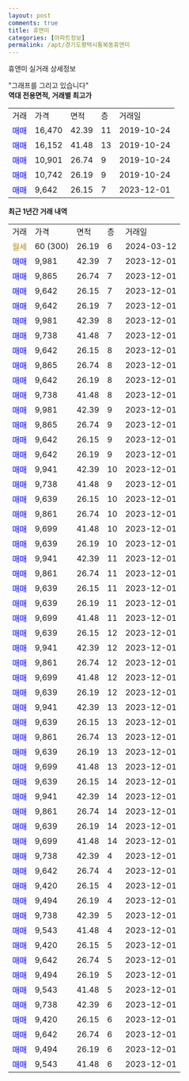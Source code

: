 ```yaml
---
layout: post
comments: true
title: 휴앤미
categories: [아파트정보]
permalink: /apt/경기도평택시통복동휴앤미
---
```


휴앤미 실거래 상세정보

<script type="text/javascript">
  google.charts.load('current', {'packages':['line', 'corechart']});
  google.charts.setOnLoadCallback(drawChart);

  function drawChart() {
    var data = new google.visualization.DataTable();
    data.addColumn('date', '거래일');
    data.addColumn('number', "매매");
    data.addColumn('number', "전세");
    data.addColumn('number', "전매");

    data.addRows([[new Date(Date.parse("2024-03-12")), null, null, null], [new Date(Date.parse("2023-12-01")), 9981, null, null], [new Date(Date.parse("2023-12-01")), 9865, null, null], [new Date(Date.parse("2023-12-01")), 9642, null, null], [new Date(Date.parse("2023-12-01")), 9642, null, null], [new Date(Date.parse("2023-12-01")), 9981, null, null], [new Date(Date.parse("2023-12-01")), 9738, null, null], [new Date(Date.parse("2023-12-01")), 9642, null, null], [new Date(Date.parse("2023-12-01")), 9865, null, null], [new Date(Date.parse("2023-12-01")), 9642, null, null], [new Date(Date.parse("2023-12-01")), 9738, null, null], [new Date(Date.parse("2023-12-01")), 9981, null, null], [new Date(Date.parse("2023-12-01")), 9865, null, null], [new Date(Date.parse("2023-12-01")), 9642, null, null], [new Date(Date.parse("2023-12-01")), 9642, null, null], [new Date(Date.parse("2023-12-01")), 9941, null, null], [new Date(Date.parse("2023-12-01")), 9738, null, null], [new Date(Date.parse("2023-12-01")), 9639, null, null], [new Date(Date.parse("2023-12-01")), 9861, null, null], [new Date(Date.parse("2023-12-01")), 9699, null, null], [new Date(Date.parse("2023-12-01")), 9639, null, null], [new Date(Date.parse("2023-12-01")), 9941, null, null], [new Date(Date.parse("2023-12-01")), 9861, null, null], [new Date(Date.parse("2023-12-01")), 9639, null, null], [new Date(Date.parse("2023-12-01")), 9639, null, null], [new Date(Date.parse("2023-12-01")), 9699, null, null], [new Date(Date.parse("2023-12-01")), 9639, null, null], [new Date(Date.parse("2023-12-01")), 9941, null, null], [new Date(Date.parse("2023-12-01")), 9861, null, null], [new Date(Date.parse("2023-12-01")), 9699, null, null], [new Date(Date.parse("2023-12-01")), 9639, null, null], [new Date(Date.parse("2023-12-01")), 9941, null, null], [new Date(Date.parse("2023-12-01")), 9639, null, null], [new Date(Date.parse("2023-12-01")), 9861, null, null], [new Date(Date.parse("2023-12-01")), 9639, null, null], [new Date(Date.parse("2023-12-01")), 9699, null, null], [new Date(Date.parse("2023-12-01")), 9639, null, null], [new Date(Date.parse("2023-12-01")), 9941, null, null], [new Date(Date.parse("2023-12-01")), 9861, null, null], [new Date(Date.parse("2023-12-01")), 9639, null, null], [new Date(Date.parse("2023-12-01")), 9699, null, null], [new Date(Date.parse("2023-12-01")), 9738, null, null], [new Date(Date.parse("2023-12-01")), 9642, null, null], [new Date(Date.parse("2023-12-01")), 9420, null, null], [new Date(Date.parse("2023-12-01")), 9494, null, null], [new Date(Date.parse("2023-12-01")), 9738, null, null], [new Date(Date.parse("2023-12-01")), 9543, null, null], [new Date(Date.parse("2023-12-01")), 9420, null, null], [new Date(Date.parse("2023-12-01")), 9642, null, null], [new Date(Date.parse("2023-12-01")), 9494, null, null], [new Date(Date.parse("2023-12-01")), 9543, null, null], [new Date(Date.parse("2023-12-01")), 9738, null, null], [new Date(Date.parse("2023-12-01")), 9420, null, null], [new Date(Date.parse("2023-12-01")), 9642, null, null], [new Date(Date.parse("2023-12-01")), 9494, null, null], [new Date(Date.parse("2023-12-01")), 9543, null, null]]);

    var options = {
      hAxis: {
        format: 'yyyy/MM/dd'
      },    
      lineWidth: 0,
      pointsVisible: true,    
      title: '최근 1년간 유형별 실거래가 분포',
      legend: { position: 'bottom' }
    };

    var formatter = new google.visualization.NumberFormat({pattern:'###,###'} );
    formatter.format(data, 1);
    formatter.format(data, 2);
    
    setTimeout(function() {
        var chart = new google.visualization.LineChart(document.getElementById('columnchart_material'));
        chart.draw(data, (options));
        document.getElementById('loading').style.display = 'none';
    }, 200);
  }
</script>


<div id="loading" style="z-index:20; display: block; margin-left: 0px">"그래프를 그리고 있습니다"</div>
<div id="columnchart_material" style="width: 95%; margin-left: 0px; display: block"></div>
<!-- contents start -->
<b>역대 전용면적, 거래별 최고가</b>
<table class="sortable">
    <tr>
      <td>거래</td>
      <td>가격</td>
      <td>면적</td>
      <td>층</td>
      <td>거래일</td>
    </tr>
        <tr>
          <td><a style="color: blue">매매</a></td>
          <td>16,470</td>
          <td>42.39</td>
          <td>11</td>
          <td>2019-10-24</td>
        </tr>            <tr>
          <td><a style="color: blue">매매</a></td>
          <td>16,152</td>
          <td>41.48</td>
          <td>13</td>
          <td>2019-10-24</td>
        </tr>            <tr>
          <td><a style="color: blue">매매</a></td>
          <td>10,901</td>
          <td>26.74</td>
          <td>9</td>
          <td>2019-10-24</td>
        </tr>            <tr>
          <td><a style="color: blue">매매</a></td>
          <td>10,742</td>
          <td>26.19</td>
          <td>9</td>
          <td>2019-10-24</td>
        </tr>            <tr>
          <td><a style="color: blue">매매</a></td>
          <td>9,642</td>
          <td>26.15</td>
          <td>7</td>
          <td>2023-12-01</td>
        </tr>        
    
    
</table>

<b>최근 1년간 거래 내역</b>

<table class="sortable">
    <tr>
      <td>거래</td>
      <td>가격</td>
      <td>면적</td>
      <td>층</td>
      <td>거래일</td>
    </tr>
    <tr>
      <td><a style="color: darkgoldenrod">월세</a></td>
      <td>60 (300)</td>
      <td>26.19</td>
      <td>6</td>
      <td>2024-03-12</td>
    </tr>          <tr>
      <td><a style="color: blue">매매</a></td>
      <td>9,981</td>
      <td>42.39</td>
      <td>7</td>
      <td>2023-12-01</td>
    </tr>          <tr>
      <td><a style="color: blue">매매</a></td>
      <td>9,865</td>
      <td>26.74</td>
      <td>7</td>
      <td>2023-12-01</td>
    </tr>          <tr>
      <td><a style="color: blue">매매</a></td>
      <td>9,642</td>
      <td>26.15</td>
      <td>7</td>
      <td>2023-12-01</td>
    </tr>          <tr>
      <td><a style="color: blue">매매</a></td>
      <td>9,642</td>
      <td>26.19</td>
      <td>7</td>
      <td>2023-12-01</td>
    </tr>          <tr>
      <td><a style="color: blue">매매</a></td>
      <td>9,981</td>
      <td>42.39</td>
      <td>8</td>
      <td>2023-12-01</td>
    </tr>          <tr>
      <td><a style="color: blue">매매</a></td>
      <td>9,738</td>
      <td>41.48</td>
      <td>7</td>
      <td>2023-12-01</td>
    </tr>          <tr>
      <td><a style="color: blue">매매</a></td>
      <td>9,642</td>
      <td>26.15</td>
      <td>8</td>
      <td>2023-12-01</td>
    </tr>          <tr>
      <td><a style="color: blue">매매</a></td>
      <td>9,865</td>
      <td>26.74</td>
      <td>8</td>
      <td>2023-12-01</td>
    </tr>          <tr>
      <td><a style="color: blue">매매</a></td>
      <td>9,642</td>
      <td>26.19</td>
      <td>8</td>
      <td>2023-12-01</td>
    </tr>          <tr>
      <td><a style="color: blue">매매</a></td>
      <td>9,738</td>
      <td>41.48</td>
      <td>8</td>
      <td>2023-12-01</td>
    </tr>          <tr>
      <td><a style="color: blue">매매</a></td>
      <td>9,981</td>
      <td>42.39</td>
      <td>9</td>
      <td>2023-12-01</td>
    </tr>          <tr>
      <td><a style="color: blue">매매</a></td>
      <td>9,865</td>
      <td>26.74</td>
      <td>9</td>
      <td>2023-12-01</td>
    </tr>          <tr>
      <td><a style="color: blue">매매</a></td>
      <td>9,642</td>
      <td>26.15</td>
      <td>9</td>
      <td>2023-12-01</td>
    </tr>          <tr>
      <td><a style="color: blue">매매</a></td>
      <td>9,642</td>
      <td>26.19</td>
      <td>9</td>
      <td>2023-12-01</td>
    </tr>          <tr>
      <td><a style="color: blue">매매</a></td>
      <td>9,941</td>
      <td>42.39</td>
      <td>10</td>
      <td>2023-12-01</td>
    </tr>          <tr>
      <td><a style="color: blue">매매</a></td>
      <td>9,738</td>
      <td>41.48</td>
      <td>9</td>
      <td>2023-12-01</td>
    </tr>          <tr>
      <td><a style="color: blue">매매</a></td>
      <td>9,639</td>
      <td>26.15</td>
      <td>10</td>
      <td>2023-12-01</td>
    </tr>          <tr>
      <td><a style="color: blue">매매</a></td>
      <td>9,861</td>
      <td>26.74</td>
      <td>10</td>
      <td>2023-12-01</td>
    </tr>          <tr>
      <td><a style="color: blue">매매</a></td>
      <td>9,699</td>
      <td>41.48</td>
      <td>10</td>
      <td>2023-12-01</td>
    </tr>          <tr>
      <td><a style="color: blue">매매</a></td>
      <td>9,639</td>
      <td>26.19</td>
      <td>10</td>
      <td>2023-12-01</td>
    </tr>          <tr>
      <td><a style="color: blue">매매</a></td>
      <td>9,941</td>
      <td>42.39</td>
      <td>11</td>
      <td>2023-12-01</td>
    </tr>          <tr>
      <td><a style="color: blue">매매</a></td>
      <td>9,861</td>
      <td>26.74</td>
      <td>11</td>
      <td>2023-12-01</td>
    </tr>          <tr>
      <td><a style="color: blue">매매</a></td>
      <td>9,639</td>
      <td>26.15</td>
      <td>11</td>
      <td>2023-12-01</td>
    </tr>          <tr>
      <td><a style="color: blue">매매</a></td>
      <td>9,639</td>
      <td>26.19</td>
      <td>11</td>
      <td>2023-12-01</td>
    </tr>          <tr>
      <td><a style="color: blue">매매</a></td>
      <td>9,699</td>
      <td>41.48</td>
      <td>11</td>
      <td>2023-12-01</td>
    </tr>          <tr>
      <td><a style="color: blue">매매</a></td>
      <td>9,639</td>
      <td>26.15</td>
      <td>12</td>
      <td>2023-12-01</td>
    </tr>          <tr>
      <td><a style="color: blue">매매</a></td>
      <td>9,941</td>
      <td>42.39</td>
      <td>12</td>
      <td>2023-12-01</td>
    </tr>          <tr>
      <td><a style="color: blue">매매</a></td>
      <td>9,861</td>
      <td>26.74</td>
      <td>12</td>
      <td>2023-12-01</td>
    </tr>          <tr>
      <td><a style="color: blue">매매</a></td>
      <td>9,699</td>
      <td>41.48</td>
      <td>12</td>
      <td>2023-12-01</td>
    </tr>          <tr>
      <td><a style="color: blue">매매</a></td>
      <td>9,639</td>
      <td>26.19</td>
      <td>12</td>
      <td>2023-12-01</td>
    </tr>          <tr>
      <td><a style="color: blue">매매</a></td>
      <td>9,941</td>
      <td>42.39</td>
      <td>13</td>
      <td>2023-12-01</td>
    </tr>          <tr>
      <td><a style="color: blue">매매</a></td>
      <td>9,639</td>
      <td>26.15</td>
      <td>13</td>
      <td>2023-12-01</td>
    </tr>          <tr>
      <td><a style="color: blue">매매</a></td>
      <td>9,861</td>
      <td>26.74</td>
      <td>13</td>
      <td>2023-12-01</td>
    </tr>          <tr>
      <td><a style="color: blue">매매</a></td>
      <td>9,639</td>
      <td>26.19</td>
      <td>13</td>
      <td>2023-12-01</td>
    </tr>          <tr>
      <td><a style="color: blue">매매</a></td>
      <td>9,699</td>
      <td>41.48</td>
      <td>13</td>
      <td>2023-12-01</td>
    </tr>          <tr>
      <td><a style="color: blue">매매</a></td>
      <td>9,639</td>
      <td>26.15</td>
      <td>14</td>
      <td>2023-12-01</td>
    </tr>          <tr>
      <td><a style="color: blue">매매</a></td>
      <td>9,941</td>
      <td>42.39</td>
      <td>14</td>
      <td>2023-12-01</td>
    </tr>          <tr>
      <td><a style="color: blue">매매</a></td>
      <td>9,861</td>
      <td>26.74</td>
      <td>14</td>
      <td>2023-12-01</td>
    </tr>          <tr>
      <td><a style="color: blue">매매</a></td>
      <td>9,639</td>
      <td>26.19</td>
      <td>14</td>
      <td>2023-12-01</td>
    </tr>          <tr>
      <td><a style="color: blue">매매</a></td>
      <td>9,699</td>
      <td>41.48</td>
      <td>14</td>
      <td>2023-12-01</td>
    </tr>          <tr>
      <td><a style="color: blue">매매</a></td>
      <td>9,738</td>
      <td>42.39</td>
      <td>4</td>
      <td>2023-12-01</td>
    </tr>          <tr>
      <td><a style="color: blue">매매</a></td>
      <td>9,642</td>
      <td>26.74</td>
      <td>4</td>
      <td>2023-12-01</td>
    </tr>          <tr>
      <td><a style="color: blue">매매</a></td>
      <td>9,420</td>
      <td>26.15</td>
      <td>4</td>
      <td>2023-12-01</td>
    </tr>          <tr>
      <td><a style="color: blue">매매</a></td>
      <td>9,494</td>
      <td>26.19</td>
      <td>4</td>
      <td>2023-12-01</td>
    </tr>          <tr>
      <td><a style="color: blue">매매</a></td>
      <td>9,738</td>
      <td>42.39</td>
      <td>5</td>
      <td>2023-12-01</td>
    </tr>          <tr>
      <td><a style="color: blue">매매</a></td>
      <td>9,543</td>
      <td>41.48</td>
      <td>4</td>
      <td>2023-12-01</td>
    </tr>          <tr>
      <td><a style="color: blue">매매</a></td>
      <td>9,420</td>
      <td>26.15</td>
      <td>5</td>
      <td>2023-12-01</td>
    </tr>          <tr>
      <td><a style="color: blue">매매</a></td>
      <td>9,642</td>
      <td>26.74</td>
      <td>5</td>
      <td>2023-12-01</td>
    </tr>          <tr>
      <td><a style="color: blue">매매</a></td>
      <td>9,494</td>
      <td>26.19</td>
      <td>5</td>
      <td>2023-12-01</td>
    </tr>          <tr>
      <td><a style="color: blue">매매</a></td>
      <td>9,543</td>
      <td>41.48</td>
      <td>5</td>
      <td>2023-12-01</td>
    </tr>          <tr>
      <td><a style="color: blue">매매</a></td>
      <td>9,738</td>
      <td>42.39</td>
      <td>6</td>
      <td>2023-12-01</td>
    </tr>          <tr>
      <td><a style="color: blue">매매</a></td>
      <td>9,420</td>
      <td>26.15</td>
      <td>6</td>
      <td>2023-12-01</td>
    </tr>          <tr>
      <td><a style="color: blue">매매</a></td>
      <td>9,642</td>
      <td>26.74</td>
      <td>6</td>
      <td>2023-12-01</td>
    </tr>          <tr>
      <td><a style="color: blue">매매</a></td>
      <td>9,494</td>
      <td>26.19</td>
      <td>6</td>
      <td>2023-12-01</td>
    </tr>          <tr>
      <td><a style="color: blue">매매</a></td>
      <td>9,543</td>
      <td>41.48</td>
      <td>6</td>
      <td>2023-12-01</td>
    </tr>      </table>
<!-- contents end -->    

